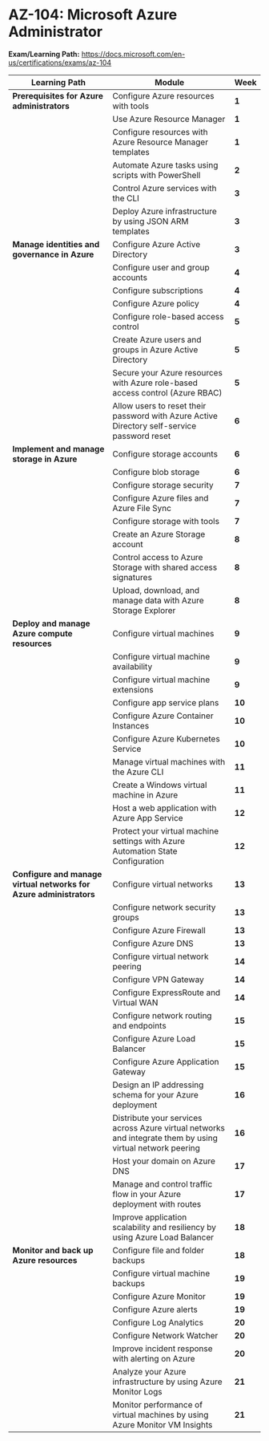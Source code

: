# AZ-104: Microsoft Azure Administrator

**Exam/Learning Path:** https://docs.microsoft.com/en-us/certifications/exams/az-104

| **Learning Path**                                                  | **Module**                                                                                                 | **Week** |
|--------------------------------------------------------------------|------------------------------------------------------------------------------------------------------------|----------|
| **Prerequisites for Azure administrators**                         | Configure Azure resources with tools                                                                       | **1**    |
|                                                                    | Use Azure Resource Manager                                                                                 | **1**    |
|                                                                    | Configure resources with Azure Resource Manager templates                                                  | **1**    |
|                                                                    | Automate Azure tasks using scripts with PowerShell                                                         | **2**    |
|                                                                    | Control Azure services with the CLI                                                                        | **3**    |
|                                                                    | Deploy Azure infrastructure by using JSON ARM templates                                                    | **3**    |
| **Manage identities and governance in Azure**                      | Configure Azure Active Directory                                                                           | **3**    |
|                                                                    | Configure user and group accounts                                                                          | **4**    |
|                                                                    | Configure subscriptions                                                                                    | **4**    |
|                                                                    | Configure Azure policy                                                                                     | **4**    |
|                                                                    | Configure role-based access control                                                                        | **5**    |
|                                                                    | Create Azure users and groups in Azure Active Directory                                                    | **5**    |
|                                                                    | Secure your Azure resources with Azure role-based access control (Azure RBAC)                              | **5**    |
|                                                                    | Allow users to reset their password with Azure Active Directory self-service password reset                | **6**    |
| **Implement and manage storage in Azure**                          | Configure storage accounts                                                                                 | **6**    |
|                                                                    | Configure blob storage                                                                                     | **6**    |
|                                                                    | Configure storage security                                                                                 | **7**    |
|                                                                    | Configure Azure files and Azure File Sync                                                                  | **7**    |
|                                                                    | Configure storage with tools                                                                               | **7**    |
|                                                                    | Create an Azure Storage account                                                                            | **8**    |
|                                                                    | Control access to Azure Storage with shared access signatures                                              | **8**    |
|                                                                    | Upload, download, and manage data with Azure Storage Explorer                                              | **8**    |
| **Deploy and manage Azure compute resources**                      | Configure virtual machines                                                                                 | **9**    |
|                                                                    | Configure virtual machine availability                                                                     | **9**    |
|                                                                    | Configure virtual machine extensions                                                                       | **9**    |
|                                                                    | Configure app service plans                                                                                | **10**   |
|                                                                    | Configure Azure Container Instances                                                                        | **10**   |
|                                                                    | Configure Azure Kubernetes Service                                                                         | **10**   |
|                                                                    | Manage virtual machines with the Azure CLI                                                                 | **11**   |
|                                                                    | Create a Windows virtual machine in Azure                                                                  | **11**   |
|                                                                    | Host a web application with Azure App Service                                                              | **12**   |
|                                                                    | Protect your virtual machine settings with Azure Automation State Configuration                            | **12**   |
| **Configure and manage virtual networks for Azure administrators** | Configure virtual networks                                                                                 | **13**   |
|                                                                    | Configure network security groups                                                                          | **13**   |
|                                                                    | Configure Azure Firewall                                                                                   | **13**   |
|                                                                    | Configure Azure DNS                                                                                        | **13**   |
|                                                                    | Configure virtual network peering                                                                          | **14**   |
|                                                                    | Configure VPN Gateway                                                                                      | **14**   |
|                                                                    | Configure ExpressRoute and Virtual WAN                                                                     | **14**   |
|                                                                    | Configure network routing and endpoints                                                                    | **15**   |
|                                                                    | Configure Azure Load Balancer                                                                              | **15**   |
|                                                                    | Configure Azure Application Gateway                                                                        | **15**   |
|                                                                    | Design an IP addressing schema for your Azure deployment                                                   | **16**   |
|                                                                    | Distribute your services across Azure virtual networks and integrate them by using virtual network peering | **16**   |
|                                                                    | Host your domain on Azure DNS                                                                              | **17**   |
|                                                                    | Manage and control traffic flow in your Azure deployment with routes                                       | **17**   |
|                                                                    | Improve application scalability and resiliency by using Azure Load Balancer                                | **18**   |
| **Monitor and back up Azure resources**                            | Configure file and folder backups                                                                          | **18**   |
|                                                                    | Configure virtual machine backups                                                                          | **19**   |
|                                                                    | Configure Azure Monitor                                                                                    | **19**   |
|                                                                    | Configure Azure alerts                                                                                     | **19**   |
|                                                                    | Configure Log Analytics                                                                                    | **20**   |
|                                                                    | Configure Network Watcher                                                                                  | **20**   |
|                                                                    | Improve incident response with alerting on Azure                                                           | **20**   |
|                                                                    | Analyze your Azure infrastructure by using Azure Monitor Logs                                              | **21**   |
|                                                                    | Monitor performance of virtual machines by using Azure Monitor VM Insights                                 | **21**   |
